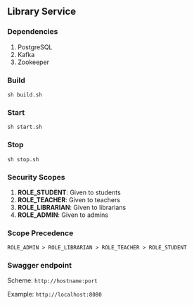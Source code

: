 ## Library Service

### Dependencies
1. PostgreSQL
2. Kafka
3. Zookeeper

### Build
`sh build.sh`
### Start
`sh start.sh`
### Stop
`sh stop.sh`

### Security Scopes
1. **ROLE_STUDENT**: Given to students
2. **ROLE_TEACHER**: Given to teachers
3. **ROLE_LIBRARIAN**: Given to librarians
4. **ROLE_ADMIN**: Given to admins

### Scope Precedence
`ROLE_ADMIN > ROLE_LIBRARIAN > ROLE_TEACHER > ROLE_STUDENT`

### Swagger endpoint
Scheme: `http://hostname:port`

Example: `http://localhost:8080`